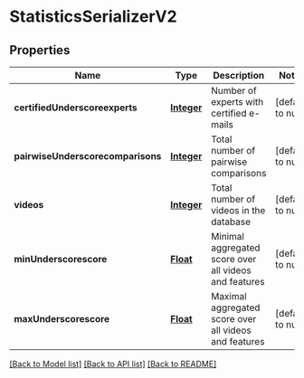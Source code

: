# StatisticsSerializerV2
## Properties

Name | Type | Description | Notes
------------ | ------------- | ------------- | -------------
**certifiedUnderscoreexperts** | [**Integer**](integer.md) | Number of experts with certified e-mails | [default to null]
**pairwiseUnderscorecomparisons** | [**Integer**](integer.md) | Total number of pairwise comparisons | [default to null]
**videos** | [**Integer**](integer.md) | Total number of videos in the database | [default to null]
**minUnderscorescore** | [**Float**](float.md) | Minimal aggregated score over all videos and features | [default to null]
**maxUnderscorescore** | [**Float**](float.md) | Maximal aggregated score over all videos and features | [default to null]

[[Back to Model list]](../README.md#documentation-for-models) [[Back to API list]](../README.md#documentation-for-api-endpoints) [[Back to README]](../README.md)

